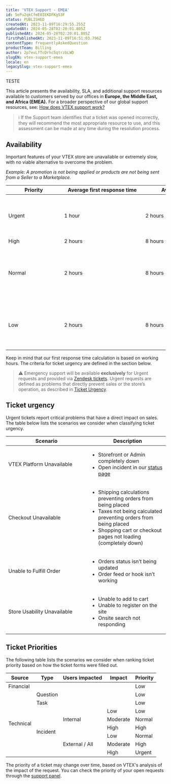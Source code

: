 ```yaml
---
title: 'VTEX Support - EMEA'
id: 5ePu2qkCfmE0IEKDFKg53F
status: PUBLISHED
createdAt: 2023-11-09T16:29:55.255Z
updatedAt: 2024-05-28T02:20:01.805Z
publishedAt: 2024-05-28T02:20:01.805Z
firstPublishedAt: 2023-11-09T16:51:03.796Z
contentType: frequentlyAskedQuestion
productTeam: Billing
author: 2p7evLfTcDrhc5qtrzbLWD
slugEN: vtex-support-emea
locale: en
legacySlug: vtex-support-emea
---
```


TESTE

This article presents the availability, SLA, and additional support resources available to customers served by our offices in **Europe, the Middle East, and Africa (EMEA).** For a broader perspective of our global support resources, see: [How does VTEX support work?](https://help.vtex.com/en/faq/how-does-vtex-support-work--3kACEfni4m8Yxa1vnf2ebe)

>ℹ️ If the Support team identifies that a ticket was opened incorrectly, they will recommend the most appropriate resource to use, and this assessment can be made at any time during the resolution process.

## Availability

<div class="overflow-x-auto">
<table class="w-100 center mv7 bb b--gray" style="border-spacing: 0px; border-collapse: collapse;">
  <thead>
    <tr class="bb b--muted-3">
      <th class="t-body fw5 c-muted-1 bb bw1 pa2 pb3 b--muted-3 tl">Priority</th>
     <th class="t-body fw5 c-muted-1 bb bw1 pa2 pb3 b--muted-3 tl">Average first response time</th>
          <th class> Average next response time</th>
           <th class="t-body fw5 c-muted-1 bb bw1 pa2 pb3 b--muted-3 tl">Description</th>
    </tr>
  </thead>
  <tbody>
    <tr class="bb b--muted-3">
      <td class="t-body pa5" style="min-width: 10rem;">Urgent</td>
      <td class="t-body pa5" style="min-width: 15rem;">1 hour</td>
      <td class="t-body pa5" style="min-width: 20rem;">2 hours</td>
      <td class="t-body pa5" style="min-width: 20rem;">
        <p>Your VTEX store in production is unavailable or completely unusable, with allcustomers or all regions affected.</p>
        <p><em>Example: VTEX returning error 502.</em></p>
      </td>
    </tr>
    <tr class="bb b--muted-3">
      <td class="t-body pa5" style="min-width: 10rem;">High</td>
      <td class="t-body pa5" style="min-width: 15rem;">2 hours</td>
      <td class="t-body pa5" style="min-width: 20rem;">8 hours</td>
        <p>Important features of your VTEX store are unavailable or extremely slow, with no viable alternative to overcome the problem.</p>
        <p><em>Example: A promotion is not being applied or products are not being sent from a
Seller to a Marketplace.
</em></p>
      </td>
    </tr>
    <tr class="bb b--muted-3">
      <td class="t-body pa5" style="min-width: 10rem;">Normal</td>
      <td class="t-body pa5" style="min-width: 15rem;">2 hours</td>
      <td class="t-body pa5" style="min-width: 20rem;">8 hours</td>
      <td class="t-body pa5" style="min-width: 20rem;">
        <p>Important features of your VTEX store are unavailable or slow, but there is a
viable alternative to overcome the problem.</p>
        <p><em>Example:  A known issue impacts your use of VTEX, but a workaround is being used as a temporary solution.</em></p>
      </td>
    </tr>
    <tr class="bb b--muted-3">
      <td class="t-body pa5" style="min-width: 10rem;">Low</td>
      <td class="t-body pa5" style="min-width: 15rem;"> 2 hours</td>
      <td class="t-body pa5" style="min-width: 20rem;">8 hours</td>
      <td class="t-body pa5" style="min-width: 20rem;">
        <p>Calls to the finance team, tasks or questions about features or documentation.</p>
        <p><em>Example: "Is it possible to configure local holidays on the platform?"</em></p>
      </td>
    </tr>
  </tbody>
</table>
</div>

Keep in mind that our first response time calculation is based on working hours. The criteria for ticket urgency are defined in the section below.  

>⚠️ Emergency support will be available **exclusively** for Urgent requests and provided via [Zendesk tickets](https://help.vtex.com/en/tutorial/opening-tickets-to-vtex-support--16yOEqpO32UQYygSmMSSAM). Urgent requests are defined as problems that directly prevent sales or the store’s operation, as described in [Ticket Urgency](#ticket-urgency).

## Ticket urgency

Urgent tickets report critical problems that have a direct impact on sales. The table below lists the scenarios we consider when classifying ticket urgency.

<table class="w-100 center mv7 bb b--gray" style="border-spacing: 0px; border-collapse: collapse;">
    <thead>
        <tr class="bb b--muted-3">
            <th class="t-body fw5 c-muted-1 bb bw1 pa2 pb3 b--muted-3 tl">Scenario</th>
            <th class="t-body fw5 c-muted-1 bb bw1 pa2 pb3 b--muted-3 tl">Description</th>
        </tr>
    </thead>
    <tbody>
        <tr class="bb b--muted-3">
            <td class="t-body pa5" style="min-width: 15rem;">VTEX Platform Unavailable</td>
            <td class="t-body pa5" style="min-width: 15rem;">
              <ul>
                <li>Storefront or Admin completely down</li>
                <li>Open incident in our <a href="https://status.vtex.com" target="_blank">status page</a></li>
              </ul>
            </td>
        </tr>
        <tr class="bb b--muted-3">
            <td class="t-body pa5" style="min-width: 15rem;">Checkout Unavailable</td>
            <td class="t-body pa5" style="min-width: 15rem;">
              <ul>
                <li>Shipping calculations preventing orders from being placed</li>
                <li>Taxes not being calculated preventing orders from being placed</li>
                <li>Shopping cart or checkout pages not loading (completely down)</li>
              </ul>
            </td>
        </tr>
        <tr class="bb b--muted-3">
            <td class="t-body pa5" style="min-width: 15rem;">Unable to Fulfill Order</td>
            <td class="t-body pa5" style="min-width: 15rem;">
              <ul>
                <li>Orders status isn’t being updated</li>
                <li>Order feed or hook isn’t working</li>
              </ul>
            </td>
        </tr>
        <tr class="bb b--muted-3">
            <td class="t-body pa5" style="min-width: 15rem;">Store Usability Unavailable</td>
            <td class="t-body pa5" style="min-width: 15rem;">
              <ul>
                <li>Unable to add to cart</li>
                <li>Unable to register on the site</li>
                <li>Onsite search not responding</li>
              </ul>
            </td>
        </tr>
    </tbody>
</table>

## Ticket Priorities

The following table lists the scenarios we consider when ranking ticket priority based on how the ticket forms were filled out.  

<table class="w-100 center mv7 bb b--gray" style="border-spacing: 0px; border-collapse: collapse;">
    <thead>
        <tr class="bb b--muted-3">
            <th class="t-body fw5 c-muted-1 bb bw1 pa2 pb3 b--muted-3 tl">Source</th>
            <th class="t-body fw5 c-muted-1 bb bw1 pa2 pb3 b--muted-3 tl">Type</th>
            <th class="t-body fw5 c-muted-1 bb bw1 pa2 pb3 b--muted-3 tl">Users impacted</th>
            <th class="t-body fw5 c-muted-1 bb bw1 pa2 pb3 b--muted-3 tl">Impact</th>
            <th class="t-body fw5 c-muted-1 bb bw1 pa2 pb3 b--muted-3 tl">Priority</th>
        </tr>
    </thead>
    <tr class="bb b--muted-3">
        <td>Financial
        </td>
        <td>
        </td>
        <td>
        </td>
        <td>
        </td>
        <td>Low
        </td>
    </tr>
    <tr class="bb b--muted-3">
        <td rowspan="8" >Technical
        </td>
        <td>Question
        </td>
        <td>
        </td>
        <td>
        </td>
        <td>Low
        </td>
    </tr>
    <tr class="bb b--muted-3">
        <td>Task
        </td>
        <td>
        </td>
        <td>
        </td>
        <td>Low
        </td>
    </tr>
    <tr class="bb b--muted-3">
        <td rowspan="6" >Incident
        </td>
        <td rowspan="3" >Internal
        </td>
        <td>Low
        </td>
        <td>Low
        </td>
    </tr>
    <tr class="bb b--muted-3">
        <td>Moderate
        </td>
        <td>Normal
        </td>
    </tr>
    <tr class="bb b--muted-3">
        <td>High
        </td>
        <td>High
        </td>
    </tr>
    <tr class="bb b--muted-3">
        <td rowspan="3" >External / All
        </td>
        <td>Low
        </td>
        <td>Normal
        </td>
    </tr>
    <tr class="bb b--muted-3">
        <td>Moderate
        </td>
        <td>High
        </td>
    </tr>
    <tr class="bb b--muted-3">
        <td>High
        </td>
        <td>Urgent
        </td>
    </tr>
</table>

The priority of a ticket may change over time, based on VTEX's analysis of the impact of the request. You can check the priority of your open requests through the [support panel](https://support.vtex.com/hc/en/requests).
